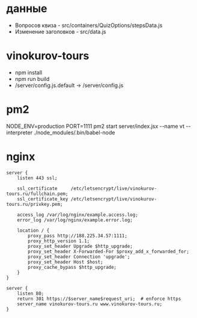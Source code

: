 # данные 
* Вопросов квиза - src/containers/QuizOptions/stepsData.js
* Изменение заголовков - src/data.js

# vinokurov-tours
* npm install
* npm run build
* /server/config.js.default -> /server/config.js

# pm2
NODE_ENV=production PORT=1111 pm2 start server/index.jsx --name vt --interpreter ./node_modules/.bin/babel-node

# nginx
```
server {
    listen 443 ssl;

    ssl_certificate     /etc/letsencrypt/live/vinokurov-tours.ru/fullchain.pem;
    ssl_certificate_key /etc/letsencrypt/live/vinokurov-tours.ru/privkey.pem;

    access_log /var/log/nginx/example.access.log;
    error_log /var/log/nginx/example.error.log;

    location / {
        proxy_pass http://188.225.34.57:1111;
        proxy_http_version 1.1;
        proxy_set_header Upgrade $http_upgrade;
        proxy_set_header X-Forwarded-For $proxy_add_x_forwarded_for;
        proxy_set_header Connection 'upgrade';
        proxy_set_header Host $host;
        proxy_cache_bypass $http_upgrade;
    }
}

server {
    listen 80;
    return 301 https://$server_name$request_uri;  # enforce https
    server_name vinokurov-tours.ru www.vinokurov-tours.ru;
}
```

